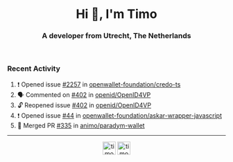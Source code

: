 <h1 align="center">Hi 👋, I'm Timo</h1>
<h3 align="center">A developer from Utrecht, The Netherlands</h3>
<br/>
<!-- https://github.com/rahuldkjain/github-profile-readme-generator --!>

<!--  <p align="left"><img src="https://github-readme-stats.vercel.app/api?username=timoglastra&show_icons=true&count_private=true&" alt="timoglastra" /></p> --!>

<!--
Github language stats
<p align="left"><img src="https://github-readme-stats.vercel.app/api/top-langs/?username=timoglastra&layout=compact" alt="timoglastra" /><p>
-->

<!-- Codestats language stats -->
<!-- <p align="left"><img src="https://codestats-readme.vercel.app/api/top-langs/?username=timoglastra&layout=compact&language_count=12" alt="timoglastra" /><p>    --!>
  
<h3>Recent Activity</h3>

<!--START_SECTION:activity-->
1. ❗ Opened issue [#2257](https://github.com/openwallet-foundation/credo-ts/issues/2257) in [openwallet-foundation/credo-ts](https://github.com/openwallet-foundation/credo-ts)
2. 🗣 Commented on [#402](https://github.com/openid/OpenID4VP/issues/402#issuecomment-2813282583) in [openid/OpenID4VP](https://github.com/openid/OpenID4VP)
3. 🔓 Reopened issue [#402](https://github.com/openid/OpenID4VP/issues/402) in [openid/OpenID4VP](https://github.com/openid/OpenID4VP)
4. ❗ Opened issue [#44](https://github.com/openwallet-foundation/askar-wrapper-javascript/issues/44) in [openwallet-foundation/askar-wrapper-javascript](https://github.com/openwallet-foundation/askar-wrapper-javascript)
5. 🎉 Merged PR [#335](https://github.com/animo/paradym-wallet/pull/335) in [animo/paradym-wallet](https://github.com/animo/paradym-wallet)
<!--END_SECTION:activity-->

---

<p align="center">
<a href="https://twitter.com/timoglastra" target="blank"><img align="center" src="https://cdn.jsdelivr.net/npm/simple-icons@3.0.1/icons/twitter.svg" alt="timoglastra" height="30" width="30" /></a>
<a href="https://linkedin.com/in/timoglastra" target="blank"><img align="center" src="https://cdn.jsdelivr.net/npm/simple-icons@3.0.1/icons/linkedin.svg" alt="timoglastra" height="30" width="30" /></a>
</p>



